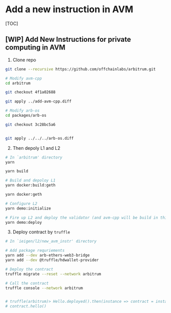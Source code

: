 # Add a new instruction in AVM

[TOC]

## [WIP] Add New Instructions for private computing in AVM

1. Clone repo
```bash
git clone --recursive https://github.com/offchainlabs/arbitrum.git

# Modify avm-cpp
cd arbitrum

git checkout 4f1a02688

git apply ../add-avm-cpp.diff

# Modify arb-os
cd packages/arb-os

git checkout 3c28bc5a6


git apply ../../../arb-os.diff
```

2. Then depoly L1 and L2

```bash
# In `arbitrum' directory
yarn

yarn build

# Build and depoloy L1
yarn docker:build:geth

yarn docker:geth

# Configure L2
yarn demo:initialize

# Fire up L2 and deploy the validator (and avm-cpp will be build in this stage)
yarn demo:deploy
```

3. Deploy contract by `truffle`

```bash
# In `ieigen/l2/new_avm_instr' directory

# Add package requriements
yarn add --dev arb-ethers-web3-bridge
yarn add --dev @truffle/hdwallet-provider

# Deploy the contract
truffle migrate --reset --network arbitrum

# Call the contract
truffle console --network arbitrum


# truffle(arbitrum)> Hello.deployed().then(instance => contract = instance)
# contract.hello()
```
